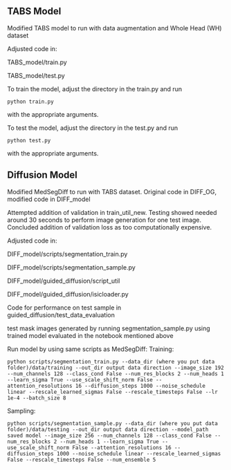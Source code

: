 ## TABS Model
Modified TABS model to run with data augmentation and Whole Head (WH) dataset

Adjusted code in:

TABS_model/train.py

TABS_model/test.py

To train the model, adjust the directory in the train.py and run
```
python train.py
```
with the appropriate arguments.


To test the model, adjust the directory in the test.py and run
```
python test.py
```
with the appropriate arguments.

## Diffusion Model

Modified MedSegDiff to run with TABS dataset. 
Original code in DIFF_OG, modified code in DIFF_model

Attempted addition of validation in train_util_new. Testing showed needed
around 30 seconds to perform image generation for one test image. Concluded
addition of validation loss as too computationally expensive.

Adjusted code in:

DIFF_model/scripts/segmentation_train.py

DIFF_model/scripts/segmentation_sample.py

DIFF_model/guided_diffusion/script_util

DIFF_model/guided_diffusion/isicloader.py

Code for performance on test sample in guided_diffusion/test_data_evaluation

test mask images generated by running segmentation_sample.py using trained model
evaluated in the notebook mentioned above

Run model by using same scripts as MedSegDiff:
Training:
```
python scripts/segmentation_train.py --data_dir (where you put data folder)/data/training --out_dir output data direction --image_size 192 --num_channels 128 --class_cond False --num_res_blocks 2 --num_heads 1 --learn_sigma True --use_scale_shift_norm False --attention_resolutions 16 --diffusion_steps 1000 --noise_schedule linear --rescale_learned_sigmas False --rescale_timesteps False --lr 1e-4 --batch_size 8
```
Sampling:
```
python scripts/segmentation_sample.py --data_dir (where you put data folder)/data/testing --out_dir output data direction --model_path saved model --image_size 256 --num_channels 128 --class_cond False --num_res_blocks 2 --num_heads 1 --learn_sigma True --use_scale_shift_norm False --attention_resolutions 16 --diffusion_steps 1000 --noise_schedule linear --rescale_learned_sigmas False --rescale_timesteps False --num_ensemble 5
```

